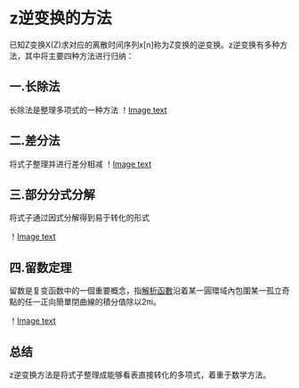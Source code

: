 # z逆变换的方法

已知Z变换X(Z)求对应的离散时间序列x[n]称为Z变换的逆变换。z逆变换有多种方法，其中将主要四种方法进行归纳：

## 一.长除法

长除法是整理多项式的一种方法
！[Image text](https://github.com/MRKANGhub/EE-6203/blob/main/%E5%9B%BE%E7%89%87/%E6%88%AA%E5%B1%8F2022-09-07%20%E4%B8%8B%E5%8D%881.07.33.png)

## 二.差分法

将式子整理并进行差分相减
！[Image text](https://github.com/MRKANGhub/EE-6203/blob/main/%E5%9B%BE%E7%89%87/IMG_707792E2DB64-1.jpeg)

## 三.部分分式分解

将式子通过因式分解得到易于转化的形式

！[Image text](https://github.com/MRKANGhub/EE-6203/blob/main/%E5%9B%BE%E7%89%87/%E6%88%AA%E5%B1%8F2022-09-07%20%E4%B8%8B%E5%8D%881.12.16.png)

## 四.留数定理

留数是复变函数中的一個重要概念，指[解析函數](https://baike.baidu.hk/item/解析函數/2281833)沿着某一圓環域內包圍某一孤立奇點的任一正向簡單閉曲線的積分值除以2πi。

！[Image text](https://github.com/MRKANGhub/EE-6203/blob/main/%E5%9B%BE%E7%89%87/%E6%88%AA%E5%B1%8F2022-09-07%20%E4%B8%8B%E5%8D%882.17.41.png)

## 总结

z逆变换方法是将式子整理成能够看表直接转化的多项式，着重于数学方法。
